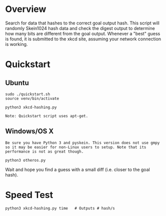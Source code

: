 # Overview

Search for data that hashes to the correct goal output hash. This script will randomly Skein1024 hash data and check the digest output to determine how many bits are different from the goal output. Whenever a "best" guess is found, it is submitted to the xkcd site, assuming your network connection is working.


# Quickstart 

## Ubuntu

	sudo ./quickstart.sh
	source venv/bin/activate

    python3 xkcd-hashing.py

    Note: Quickstart script uses apt-get.

## Windows/OS X

	Be sure you have Python 3 and pyskein. This version does not use gmpy so it may be easier for non-Linux users to setup. Note that its performance is not as great though.

	python3 otheros.py


Wait and hope you find a guess with a small diff (i.e. closer to the goal hash).

# Speed Test

	python3 xkcd-hashing.py time   # Outputs # hash/s






